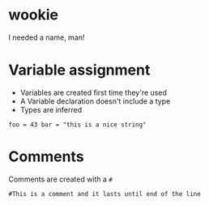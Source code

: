 wookie
======

I needed a name, man!


# Variable assignment
- Variables are created first time they're used
- A Variable declaration doesn't include a type
- Types are inferred

`
foo = 43
bar = "this is a nice string"
`
# Comments
Comments are created with a `#`

`#This is a comment and it lasts until end of the line`
